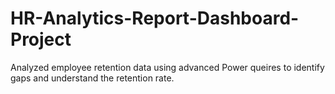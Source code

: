 # HR-Analytics-Report-Dashboard-Project
Analyzed employee retention data using advanced Power queires to identify gaps and understand the retention rate.
